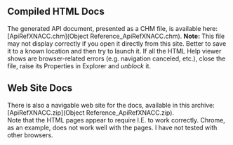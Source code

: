## Compiled HTML Docs
The generated API document, presented as a CHM file, is available here: [ApiRefXNACC.chm](Object Reference_ApiRefXNACC.chm).
**Note:** This file may not display correctly if you open it directly from this site.  Better to save it to a known location and then try to launch it.  If all the HTML Help viewer shows are browser-related errors (e.g. navigation canceled, etc.), close the file, raise its Properties in Explorer and _unblock_ it. 

## Web Site Docs
There is also a navigable web site for the docs, available in this archive:  [ApiRefXNACC.zip](Object Reference_ApiRefXNACC.zip).  
Note that the HTML pages appear to require I.E. to work correctly. Chrome, as an example, does not work well with the pages.  I have not tested with other browsers.

